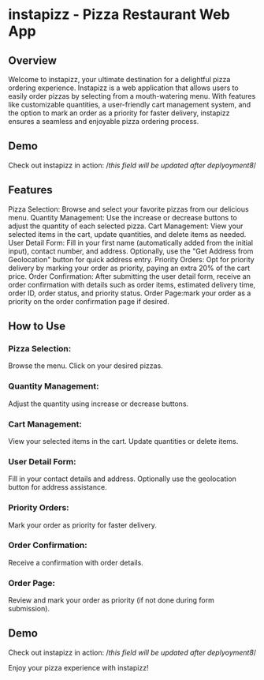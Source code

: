 # instapizz - Pizza Restaurant Web App

## Overview

Welcome to instapizz, your ultimate destination for a delightful pizza ordering experience. Instapizz is a web application that allows users to easily order pizzas by selecting from a mouth-watering menu. With features like customizable quantities, a user-friendly cart management system, and the option to mark an order as a priority for faster delivery, instapizz ensures a seamless and enjoyable pizza ordering process.

## Demo

Check out instapizz in action: /_this field will be updated after deplyoyment8_/

## Features

Pizza Selection: Browse and select your favorite pizzas from our delicious menu.
Quantity Management: Use the increase or decrease buttons to adjust the quantity of each selected pizza.
Cart Management: View your selected items in the cart, update quantities, and delete items as needed.
User Detail Form: Fill in your first name (automatically added from the initial input), contact number, and address. Optionally, use the "Get Address from Geolocation" button for quick address entry.
Priority Orders: Opt for priority delivery by marking your order as priority, paying an extra 20% of the cart price.
Order Confirmation: After submitting the user detail form, receive an order confirmation with details such as order items, estimated delivery time, order ID, order status, and priority status.
Order Page:mark your order as a priority on the order confirmation page if desired.

## How to Use

### Pizza Selection:

Browse the menu.
Click on your desired pizzas.

### Quantity Management:

Adjust the quantity using increase or decrease buttons.

### Cart Management:

View your selected items in the cart.
Update quantities or delete items.

### User Detail Form:

Fill in your contact details and address.
Optionally use the geolocation button for address assistance.

### Priority Orders:

Mark your order as priority for faster delivery.

### Order Confirmation:

Receive a confirmation with order details.

### Order Page:

Review and mark your order as priority (if not done during form submission).

## Demo

Check out instapizz in action: /_this field will be updated after deplyoyment8_/

Enjoy your pizza experience with instapizz!
